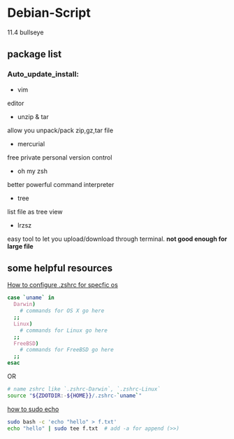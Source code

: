 # Debian-Script
11.4 bullseye
## package list

### Auto_update_install:

- vim

editor

- unzip & tar

allow you unpack/pack zip,gz,tar file

- mercurial

 free private personal version control

- oh my zsh

better powerful command interpreter

- tree

list file as tree view

- lrzsz

easy tool to let you upload/download through terminal. **not good enough for large file**

## some helpful resources

[How to configure .zshrc for specfic os](https://unix.stackexchange.com/questions/252166/how-to-configure-zshrc-for-specfic-os)
```bash
case `uname` in
  Darwin)
    # commands for OS X go here
  ;;
  Linux)
    # commands for Linux go here
  ;;
  FreeBSD)
    # commands for FreeBSD go here
  ;;
esac
```
OR

```bash
# name zshrc like `.zshrc-Darwin`, `.zshrc-Linux`
source "${ZDOTDIR:-${HOME}}/.zshrc-`uname`"
```

[how to sudo echo](https://askubuntu.com/questions/103643/cannot-echo-hello-x-txt-even-with-sudo)
```bash
sudo bash -c 'echo "hello" > f.txt'
echo "hello" | sudo tee f.txt  # add -a for append (>>)

```